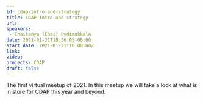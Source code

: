 ```yaml
---
id: cdap-intro-and-strategy
title: CDAP Intro and strategy
url: 
speakers:
 - Chaitanya (Chai) Pydimukkala
date: 2021-01-21T18:36:05-06:00
start_date: 2021-01-21T10:00:00Z
link:  
video: 
projects: CDAP
draft: false
---
```


The first virtual meetup of 2021. In this meetup we will take a look at what is in store for CDAP this year and beyond.

